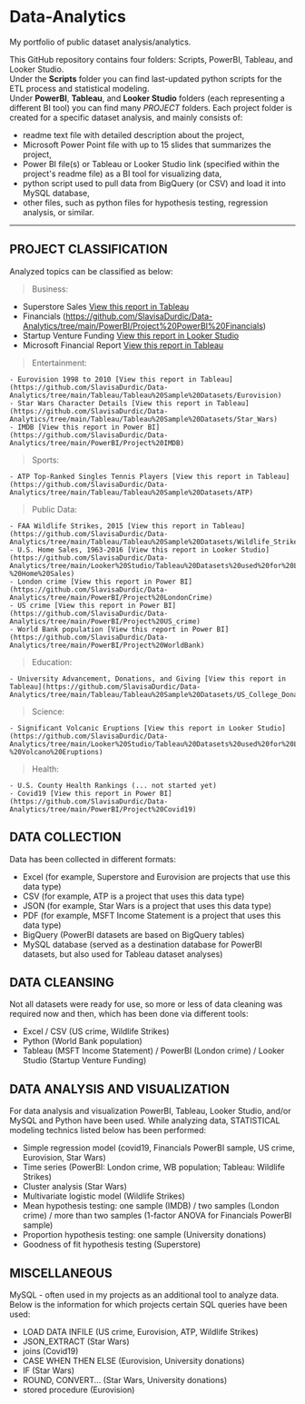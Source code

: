 # Data-Analytics
My portfolio of public dataset analysis/analytics.

This GitHub repository contains four folders: Scripts, PowerBI, Tableau, and Looker Studio.\
Under the **Scripts** folder you can find last-updated python scripts for the ETL process and statistical modeling.\
Under **PowerBI**, **Tableau**, and **Looker Studio** folders (each representing a different BI tool) you can find many *PROJECT* folders. Each project folder is created for a specific dataset analysis, and mainly consists of:

- readme text file with detailed description about the project,
- Microsoft Power Point file with up to 15 slides that summarizes the project,
- Power BI file(s) or Tableau or Looker Studio link (specified within the project's readme file) as a BI tool for visualizing data,
- python script used to pull data from BigQuery (or CSV) and load it into MySQL database,
- other files, such as python files for hypothesis testing, regression analysis, or similar.
  
******

## PROJECT CLASSIFICATION

Analyzed topics can be classified as below:
> Business:

- Superstore Sales [View this report in Tableau](https://github.com/SlavisaDurdic/Data-Analytics/tree/main/Tableau/Tableau%20Sample%20Datasets/Superstore)
- Financials (https://github.com/SlavisaDurdic/Data-Analytics/tree/main/PowerBI/Project%20PowerBI%20Financials)
- Startup Venture Funding [View this report in Looker Studio](https://github.com/SlavisaDurdic/Data-Analytics/tree/main/Looker%20Studio/Tableau%20Datasets%20used%20for%20Looker/Technology%20-%20Startup%20Venture%20Funding)
- Microsoft Financial Report [View this report in Tableau](https://github.com/SlavisaDurdic/Data-Analytics/tree/main/Tableau/MSFT)
 
> Entertainment:

	- Eurovision 1998 to 2010 [View this report in Tableau](https://github.com/SlavisaDurdic/Data-Analytics/tree/main/Tableau/Tableau%20Sample%20Datasets/Eurovision)
	- Star Wars Character Details [View this report in Tableau](https://github.com/SlavisaDurdic/Data-Analytics/tree/main/Tableau/Tableau%20Sample%20Datasets/Star_Wars)
	- IMDB [View this report in Power BI](https://github.com/SlavisaDurdic/Data-Analytics/tree/main/PowerBI/Project%20IMDB)

> Sports:

	- ATP Top-Ranked Singles Tennis Players [View this report in Tableau](https://github.com/SlavisaDurdic/Data-Analytics/tree/main/Tableau/Tableau%20Sample%20Datasets/ATP)

> Public Data:

	- FAA Wildlife Strikes, 2015 [View this report in Tableau](https://github.com/SlavisaDurdic/Data-Analytics/tree/main/Tableau/Tableau%20Sample%20Datasets/Wildlife_Strikes)
	- U.S. Home Sales, 1963-2016 [View this report in Looker Studio](https://github.com/SlavisaDurdic/Data-Analytics/tree/main/Looker%20Studio/Tableau%20Datasets%20used%20for%20Looker/Government%20-%20Home%20Sales)
	- London crime [View this report in Power BI](https://github.com/SlavisaDurdic/Data-Analytics/tree/main/PowerBI/Project%20LondonCrime)
	- US crime [View this report in Power BI](https://github.com/SlavisaDurdic/Data-Analytics/tree/main/PowerBI/Project%20US_crime)
	- World Bank population [View this report in Power BI](https://github.com/SlavisaDurdic/Data-Analytics/tree/main/PowerBI/Project%20WorldBank)

> Education:

	- University Advancement, Donations, and Giving [View this report in Tableau](https://github.com/SlavisaDurdic/Data-Analytics/tree/main/Tableau/Tableau%20Sample%20Datasets/US_College_Donations)

> Science:

	- Significant Volcanic Eruptions [View this report in Looker Studio](https://github.com/SlavisaDurdic/Data-Analytics/tree/main/Looker%20Studio/Tableau%20Datasets%20used%20for%20Looker/Science%20-%20Volcano%20Eruptions)

> Health:

	- U.S. County Health Rankings (... not started yet)
	- Covid19 [View this report in Power BI](https://github.com/SlavisaDurdic/Data-Analytics/tree/main/PowerBI/Project%20Covid19)

## DATA COLLECTION

Data has been collected in different formats:
- Excel (for example, Superstore and Eurovision are projects that use this data type)
- CSV (for example, ATP is a project that uses this data type)
- JSON (for example, Star Wars is a project that uses this data type)
- PDF (for example, MSFT Income Statement is a project that uses this data type)
- BigQuery (PowerBI datasets are based on BigQuery tables)
- MySQL database (served as a destination database for PowerBI datasets, but also used for Tableau dataset analyses)

## DATA CLEANSING

Not all datasets were ready for use, so more or less of data cleaning was required now and then, which has been done via different tools:
- Excel / CSV (US crime, Wildlife Strikes)
- Python (World Bank population)
- Tableau (MSFT Income Statement) / PowerBI (London crime) / Looker Studio (Startup Venture Funding)

## DATA ANALYSIS AND VISUALIZATION

For data analysis and visualization PowerBI, Tableau, Looker Studio, and/or MySQL and Python have been used.
While analyzing data, STATISTICAL modeling technics listed below has been performed:

- Simple regression model (covid19, Financials PowerBI sample, US crime, Eurovision, Star Wars)
- Time series (PowerBI: London crime, WB population; Tableau: Wildlife Strikes)
- Cluster analysis (Star Wars)
- Multivariate logistic model (Wildlife Strikes)
- Mean hypothesis testing: one sample (IMDB) / two samples (London crime) / more than two samples (1-factor ANOVA for Financials PowerBI sample)
- Proportion hypothesis testing: one sample (University donations)
- Goodness of fit hypothesis testing (Superstore)

## MISCELLANEOUS

MySQL - often used in my projects as an additional tool to analyze data. Below is the information for which projects certain SQL queries have been used:
- LOAD DATA INFILE (US crime, Eurovision, ATP, Wildlife Strikes)
- JSON_EXTRACT (Star Wars)
- joins (Covid19)
- CASE WHEN THEN ELSE (Eurovision, University donations)
- IF (Star Wars)
- ROUND, CONVERT... (Star Wars, University donations)
- stored procedure (Eurovision)

